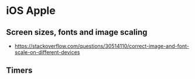 # iOS Apple

## Screen sizes, fonts and image scaling
- https://stackoverflow.com/questions/30514110/correct-image-and-font-scale-on-different-devices
## Timers

